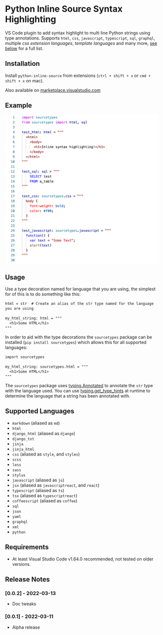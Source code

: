 # Python Inline Source Syntax Highlighting

VS Code plugin to add syntax highlight to multi line Python strings using type 
annotations. Supports `html`, `css`, `javascript`, `typescript`, `sql`, `graphql`, 
multiple *css extension languages*, *template languages* and many more, 
[see below](#supported-languages) for a full list.

## Installation

Install `python-inline-source` from extensions (`ctrl + shift + x` or `cmd + shift + x` 
on mac).

Also available on [marketplace.visualstudio.com](https://marketplace.visualstudio.com/items?itemName=samwillis.python-inline-source)

## Example

![Example](docs/examples.png)

## Usage

Use a type decoration named for language that you are using, the simplest for of this is
to do something like this:

```
html = str  # Create an alias of the str type named for the language you are using

my_html_string: html = """
  <h1>Some HTML</h1>
"""
```

In order to aid with the type decorations the `sourcetypes` package can be 
installed (`pip install sourcetypes`) which allows this for all supported 
languages:

```
import sourcetypes

my_html_string: sourcetypes.html = """
  <h1>Some HTML</h1>
"""
```

The `sourcetypes` package uses [typing.Annotated](https://docs.python.org/3/library/typing.html#typing.Annotated)
to annotate the `str` type with the language used. You can use 
[typing.get_type_hints](https://docs.python.org/3/library/typing.html#typing.get_type_hints) 
at runtime to determine the language that a string has been annotated with.

## Supported Languages

- `markdown` (aliased as `md`)
- `html`
- `django_html` (aliased as `django`)
- `django_txt`
- `jinja`
- `jinja_html`
- `css` (aliased as `style`, and `styles`)
- `scss`
- `less`
- `sass`
- `stylus`
- `javascript` (aliased as `js`)
- `jsx` (aliased as `javascriptreact`, and `react`)
- `typescript` (aliased as `ts`)
- `tsx` (aliased as `typescriptreact`)
- `coffeescript` (aliased as `coffee`)
- `sql`
- `json`
- `yaml`
- `graphql`
- `xml`
- `python`

## Requirements

- At least Visual Studio Code v1.64.0 recommended, not tested on older versions.

## Release Notes

### [0.0.2] - 2022-03-13
- Doc tweaks

### [0.0.1] - 2022-03-11
- Alpha release